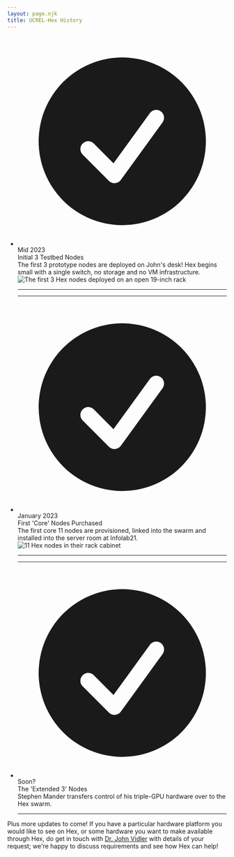 ```yaml
---
layout: page.njk
title: UCREL-Hex History
---
```


<ul class="timeline timeline-snap-icon max-md:timeline-compact timeline-vertical">
  <li>
    <div class="timeline-middle">
      <svg xmlns="http://www.w3.org/2000/svg" viewBox="0 0 20 20" fill="currentColor" class="h-5 w-5"><path fill-rule="evenodd" d="M10 18a8 8 0 100-16 8 8 0 000 16zm3.857-9.809a.75.75 0 00-1.214-.882l-3.483 4.79-1.88-1.88a.75.75 0 10-1.06 1.061l2.5 2.5a.75.75 0 001.137-.089l4-5.5z" clip-rule="evenodd" /></svg>
    </div>
    <div class="timeline-start md:text-end mb-10">
      <time class="font-mono italic">Mid 2023</time>
      <div class="text-lg font-black">Initial 3 Testbed Nodes</div>
      The first 3 prototype nodes are deployed on John's desk! Hex begins small with a single switch, no storage and no VM infrastructure.
      <img class="rounded-lg" src="/assets/img/hex-phase-0.jpg" alt="The first 3 Hex nodes deployed on an open 19-inch rack">
    </div>
    <hr/>
  </li>
  <li>
    <hr />
    <div class="timeline-middle">
      <svg xmlns="http://www.w3.org/2000/svg" viewBox="0 0 20 20" fill="currentColor" class="h-5 w-5"><path fill-rule="evenodd" d="M10 18a8 8 0 100-16 8 8 0 000 16zm3.857-9.809a.75.75 0 00-1.214-.882l-3.483 4.79-1.88-1.88a.75.75 0 10-1.06 1.061l2.5 2.5a.75.75 0 001.137-.089l4-5.5z" clip-rule="evenodd" /></svg>
    </div>
    <div class="timeline-end mb-10">
      <time class="font-mono italic">January 2023</time>
      <div class="text-lg font-black">First 'Core' Nodes Purchased</div>
      The first core 11 nodes are provisioned, linked into the swarm and installed into the server room at Infolab21.
      <img class="rounded-lg" src="/assets/img/hex-phase-1.jpg" alt="11 Hex nodes in their rack cabinet">
    </div>
    <hr />
  </li>
  <li>
    <hr/>
    <div class="timeline-middle">
      <svg xmlns="http://www.w3.org/2000/svg" viewBox="0 0 20 20" fill="currentColor" class="h-5 w-5"><path fill-rule="evenodd" d="M10 18a8 8 0 100-16 8 8 0 000 16zm3.857-9.809a.75.75 0 00-1.214-.882l-3.483 4.79-1.88-1.88a.75.75 0 10-1.06 1.061l2.5 2.5a.75.75 0 001.137-.089l4-5.5z" clip-rule="evenodd" /></svg>
    </div>
    <div class="timeline-start md:text-end mb-10">
      <time class="font-mono italic">Soon?</time>
      <div class="text-lg font-black">The 'Extended 3' Nodes</div>
      Stephen Mander transfers control of his triple-GPU hardware over to the Hex swarm.
    </div>
    <hr/>
  </li>
  <!-- <li>
    <hr />
    <div class="timeline-middle">
      <svg xmlns="http://www.w3.org/2000/svg" viewBox="0 0 20 20" fill="currentColor" class="h-5 w-5"><path fill-rule="evenodd" d="M10 18a8 8 0 100-16 8 8 0 000 16zm3.857-9.809a.75.75 0 00-1.214-.882l-3.483 4.79-1.88-1.88a.75.75 0 10-1.06 1.061l2.5 2.5a.75.75 0 001.137-.089l4-5.5z" clip-rule="evenodd" /></svg>
    </div>
    <div class="timeline-end mb-10">
      <time class="font-mono italic">2024</time>
      <div class="text-lg font-black"></div>
      Testing
    </div>
    <hr />
  </li> -->
</ul>

Plus more updates to come! If you have a particular hardware platform you would like to see on Hex, or some hardware you
want to make available through Hex, do get in touch with <a href="mailto:j.vidler@lancaster.ac.uk">Dr. John Vidler</a> with
details of your request; we're happy to discuss requirements and see how Hex can help!